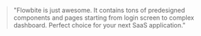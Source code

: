<script>
    import { Blockquote, P } from 'svelte-5-ui-lib';
    import { QuoteSolid } from 'flowbite-svelte-icons';
</script>

<Blockquote size="xl">
    <QuoteSolid class="w-10 h-10 text-gray-400 dark:text-gray-600" />
    "Flowbite is just awesome. It contains tons of predesigned components and pages starting from login screen to complex dashboard. Perfect choice for your next SaaS application."
</Blockquote>
